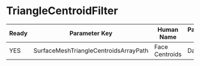 # TriangleCentroidFilter

| Ready | Parameter Key | Human Name | Parameter Type | Parameter Class |
|-------|---------------|------------|-----------------|----------------|
| YES | SurfaceMeshTriangleCentroidsArrayPath | Face Centroids | DataPath | ArrayCreationParameter |
